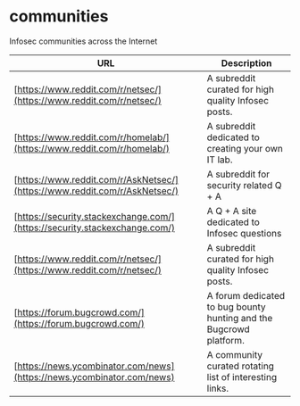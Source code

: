# communities
Infosec communities across the Internet

| URL | Description |
| --- | --- |
| [https://www.reddit.com/r/netsec/](https://www.reddit.com/r/netsec/) | A subreddit curated for high quality Infosec posts. |
| [https://www.reddit.com/r/homelab/](https://www.reddit.com/r/homelab/) | A subreddit dedicated to creating your own IT lab. |
| [https://www.reddit.com/r/AskNetsec/](https://www.reddit.com/r/AskNetsec/) | A subreddit for security related Q + A |
| [https://security.stackexchange.com/](https://security.stackexchange.com/) | A Q + A site dedicated to Infosec questions |
| [https://www.reddit.com/r/netsec/](https://www.reddit.com/r/netsec/) | A subreddit curated for high quality Infosec posts. |
| [https://forum.bugcrowd.com/](https://forum.bugcrowd.com/) | A forum dedicated to bug bounty hunting and the Bugcrowd platform. |
| [https://news.ycombinator.com/news](https://news.ycombinator.com/news) | A community curated rotating list of interesting links. |
